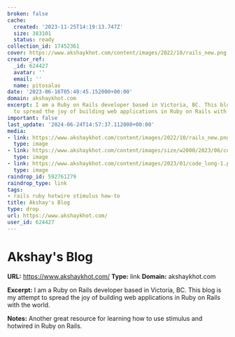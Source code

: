 ```yaml
---
broken: false
cache:
  created: '2023-11-25T14:19:13.747Z'
  size: 383101
  status: ready
collection_id: 17452361
cover: https://www.akshaykhot.com/content/images/2022/10/rails_new.png
creator_ref:
  _id: 624427
  avatar: ''
  email: ''
  name: pitosalas
date: '2023-06-16T05:40:45.152000+00:00'
domain: akshaykhot.com
excerpt: I am a Ruby on Rails developer based in Victoria, BC. This blog is my attempt
  to spread the joy of building web applications in Ruby on Rails with the world.
important: false
last_update: '2024-06-24T14:57:37.112000+00:00'
media:
- link: https://www.akshaykhot.com/content/images/2022/10/rails_new.png
  type: image
- link: https://www.akshaykhot.com/content/images/size/w2000/2023/06/code-4.png
  type: image
- link: https://www.akshaykhot.com/content/images/2023/01/code_long-1.png
  type: image
raindrop_id: 592761279
raindrop_type: link
tags:
- rails ruby hotwire stimulus how-to
title: Akshay's Blog
type: drop
url: https://www.akshaykhot.com/
user_id: 624427
---
```


# Akshay's Blog

**URL:** https://www.akshaykhot.com/
**Type:** link
**Domain:** akshaykhot.com

**Excerpt:** I am a Ruby on Rails developer based in Victoria, BC. This blog is my attempt to spread the joy of building web applications in Ruby on Rails with the world.

**Notes:**
Another great resource for learning how to use stimulus and hotwired in Ruby on Rails.
